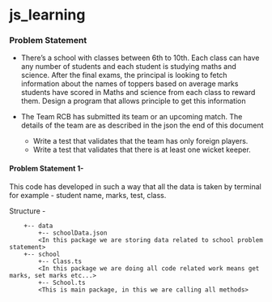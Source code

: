 # js_learning

### Problem Statement

- There’s a school with classes between 6th to 10th. Each class can have any number of students and each student is studying maths and science. After the final exams, the principal is looking to fetch information about the names of toppers based on average marks students have scored in Maths and science from each class to reward them. Design a program that allows principle to get this information


- The Team RCB has submitted its team or an upcoming match. The details of the team are as described in the json the end of this document
    
    - Write a test that validates that the team has only foreign players.
    - Write a test that validates that there is at least one wicket keeper.

#### Problem Statement 1- 
This code has developed in such a way that all the data is taken by terminal for example - student name, marks, test, class.

Structure - 
```aidl
    +-- data
        +-- schoolData.json
        <In this package we are storing data related to school problem statement>
    +-- school
        +-- Class.ts
        <In this package we are doing all code related work means get marks, set marks etc...>
        +-- School.ts
        <This is main package, in this we are calling all methods>
```

